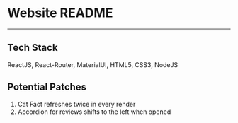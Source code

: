 # Website README
---

## Tech Stack
ReactJS, React-Router, MaterialUI, HTML5, CSS3, NodeJS

## Potential Patches
1. Cat Fact refreshes twice in every render
2. Accordion for reviews shifts to the left when opened

